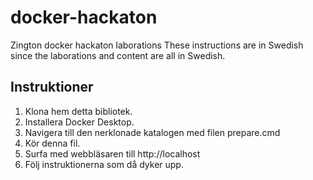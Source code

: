 # docker-hackaton
Zington docker hackaton laborations
These instructions are in Swedish since the laborations and content are all in Swedish.

## Instruktioner
1. Klona hem detta bibliotek. 
1. Installera Docker Desktop.
1. Navigera till den nerklonade katalogen med filen prepare.cmd
2. Kör denna fil.
3. Surfa med webbläsaren till http://localhost
4. Följ instruktionerna som då dyker upp.
